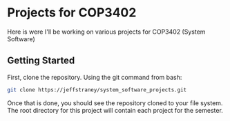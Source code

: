 # Projects for COP3402
Here is were I'll be working on various projects for COP3402 (System Software)

## Getting Started

First, clone the repository. Using the git command from bash:

```bash
git clone https://jeffstraney/system_software_projects.git
```

Once that is done, you should see the repository cloned to your file system.
The root directory for this project will contain each project for the semester.